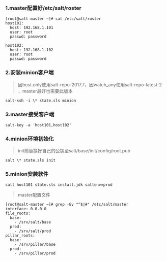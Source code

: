 ### 1.master配置好/etc/salt/roster

```
[root@salt-master ~]# cat /etc/salt/roster 
host101:
  host: 192.168.1.101
  user: root
  passwd: password

host102:
  host: 192.168.1.102
  user: root
  passwd: password
```

### 2.安装minion客户端
> 因host.only使用salt-repo-2017.7，因watch_any使用salt-repo-latest-2 ，master最好也需要此版本

`salt-ssh -i \* state.sls minion`

### 3.master接受客户端

`salt-key -a 'host101,host102'`

### 4.minion环境初始化
> init前替换好自己的公钥至salt/base/init/config/root.pub

`salt \* state.sls init`

### 5.minion安装软件

`salt host101 state.sls install.jdk saltenv=prod`

> master配置文件
```
[root@salt-master ~]# grep -Ev "^$|#" /etc/salt/master 
interface: 0.0.0.0
file_roots:
  base:
    - /srv/salt/base
  prod:
    - /srv/salt/prod
pillar_roots:
  base:
    - /srv/pillar/base
  prod:
    - /srv/pillar/prod
```

